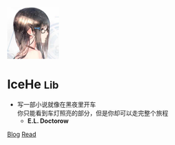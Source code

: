 <img src="_docsify/avatar-400.png" alt="avatar"  width="120px"/>

# IceHe <small>Lib</small>

<!-- > Done is better than perfect. -->

<!-- - Tech & Life / Tool / Hobby / Resume -->
<!-- - Wiki：Never memorize something that you can look up. -->
<!-- - **Albert Einstein** -->

- 写一部小说就像在黑夜里开车<br/>你只能看到车灯照亮的部分，但是你却可以走完整个旅程
    - **E.L. Doctorow**

<!-- [GitHub](https://github.com/IceHe) -->
<!-- [GitLab](https://gitlab.com/IceHe) -->
<!-- [Weibo](https://weibo.com/icedes) -->

[Blog](https://icehe.me)
[Read](#索引)

<!-- Ref : https://docsify.js.org/#/cover -->
